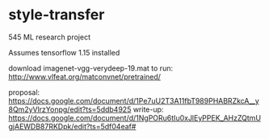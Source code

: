 # style-transfer
545 ML research project

Assumes tensorflow 1.15 installed

download imagenet-vgg-verydeep-19.mat to run:
http://www.vlfeat.org/matconvnet/pretrained/

proposal: https://docs.google.com/document/d/1Pe7uU2T3A11fbT989PHABRZkcA__y8Qm2yVlrzYonpg/edit?ts=5ddb4925
write-up: https://docs.google.com/document/d/1NgPORu6tIu0xJlEyPPEK_AHzZQtmUgjAEWDB87RKDpk/edit?ts=5df04eaf#
